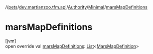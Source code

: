 //[pets](../../../../index.md)/[dev.martianzoo.tfm.api](../../index.md)/[Authority](../index.md)/[Minimal](index.md)/[marsMapDefinitions](mars-map-definitions.md)

# marsMapDefinitions

[jvm]\
open override val [marsMapDefinitions](mars-map-definitions.md): [List](https://kotlinlang.org/api/latest/jvm/stdlib/kotlin.collections/-list/index.html)&lt;[MarsMapDefinition](../../../dev.martianzoo.tfm.data/-mars-map-definition/index.md)&gt;
